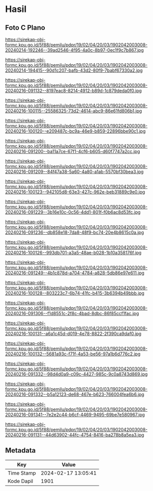 # Hasil

## Foto C Plano

https://sirekap-obj-formc.kpu.go.id/5f88/pemilu/pdpr/19/02/04/20/03/1902042003008-20240214-192246--39ad2546-4f95-4a0c-8b97-0ec1f9c7b867.jpg

https://sirekap-obj-formc.kpu.go.id/5f88/pemilu/pdpr/19/02/04/20/03/1902042003008-20240214-194415--90d1c207-bafb-43d2-80f9-7babf67330a2.jpg

https://sirekap-obj-formc.kpu.go.id/5f88/pemilu/pdpr/19/02/04/20/03/1902042003008-20240216-091132--8197eac8-8214-4912-b89d-1c879deda0f0.jpg

https://sirekap-obj-formc.kpu.go.id/5f88/pemilu/pdpr/19/02/04/20/03/1902042003008-20240216-100115--25586325-73d2-4614-abc9-86e61fd806b1.jpg

https://sirekap-obj-formc.kpu.go.id/5f88/pemilu/pdpr/19/02/04/20/03/1902042003008-20240216-100120--e209487c-bc9a-46e9-b859-22896bbe90c1.jpg

https://sirekap-obj-formc.kpu.go.id/5f88/pemilu/pdpr/19/02/04/20/03/1902042003008-20240216-091200--ba11a7ce-67f1-4cf6-b605-d60f7747a2cc.jpg

https://sirekap-obj-formc.kpu.go.id/5f88/pemilu/pdpr/19/02/04/20/03/1902042003008-20240216-091209--84f47a38-5a60-4a80-a1ab-5570bf30bea3.jpg

https://sirekap-obj-formc.kpu.go.id/5f88/pemilu/pdpr/19/02/04/20/03/1902042003008-20240216-100123--942105d8-63e3-427c-962e-beb31889c9e0.jpg

https://sirekap-obj-formc.kpu.go.id/5f88/pemilu/pdpr/19/02/04/20/03/1902042003008-20240216-091229--3b16e10c-0c56-4dd1-801f-f0b6ac8d53fc.jpg

https://sirekap-obj-formc.kpu.go.id/5f88/pemilu/pdpr/19/02/04/20/03/1902042003008-20240216-091236--db858e18-7da8-48f9-bc74-20e4b8615c0a.jpg

https://sirekap-obj-formc.kpu.go.id/5f88/pemilu/pdpr/19/02/04/20/03/1902042003008-20240216-100126--993db701-a3a5-48ae-b028-1b10a358176f.jpg

https://sirekap-obj-formc.kpu.go.id/5f88/pemilu/pdpr/19/02/04/20/03/1902042003008-20240216-091249--4b1c878d-a704-4784-a828-5db86e97e611.jpg

https://sirekap-obj-formc.kpu.go.id/5f88/pemilu/pdpr/19/02/04/20/03/1902042003008-20240216-100128--803223c7-6b74-41fc-b415-3b6394b49bbb.jpg

https://sirekap-obj-formc.kpu.go.id/5f88/pemilu/pdpr/19/02/04/20/03/1902042003008-20240216-091306--f1d8551c-2f8c-4bad-8dbc-86f85ccf1fac.jpg

https://sirekap-obj-formc.kpu.go.id/5f88/pemilu/pdpr/19/02/04/20/03/1902042003008-20240216-100131--a6a1c45d-d019-4e78-8822-2f390ca9daf0.jpg

https://sirekap-obj-formc.kpu.go.id/5f88/pemilu/pdpr/19/02/04/20/03/1902042003008-20240216-100132--5681a93c-f71f-4a53-be56-97a1b6d776c2.jpg

https://sirekap-obj-formc.kpu.go.id/5f88/pemilu/pdpr/19/02/04/20/03/1902042003008-20240216-091332--98d4d0a9-c09c-4427-985c-9c0a8743d869.jpg

https://sirekap-obj-formc.kpu.go.id/5f88/pemilu/pdpr/19/02/04/20/03/1902042003008-20240216-091332--b5a12123-de68-467e-b623-766004fea6b6.jpg

https://sirekap-obj-formc.kpu.go.id/5f88/pemilu/pdpr/19/02/04/20/03/1902042003008-20240216-091341--7e2e2c44-b6cf-4469-9495-69be7e580967.jpg

https://sirekap-obj-formc.kpu.go.id/5f88/pemilu/pdpr/19/02/04/20/03/1902042003008-20240216-091131--44d63902-44fc-4754-8416-ba278b8a5ea3.jpg


## Metadata

| Key        | Value               |
| ---------- | ------------------- |
| Time Stamp | 2024-02-17 13:05:41 |
| Kode Dapil | 1901                |



